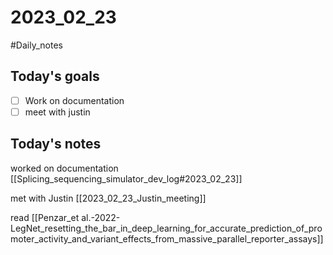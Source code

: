 # 2023_02_23 
#Daily_notes
## Today's goals
- [ ] Work on documentation
- [ ] meet with justin

## Today's notes

worked on documentation [[Splicing_sequencing_simulator_dev_log#2023_02_23]]

met with Justin [[2023_02_23_Justin_meeting]]

read [[Penzar_et al.-2022-LegNet_resetting_the_bar_in_deep_learning_for_accurate_prediction_of_promoter_activity_and_variant_effects_from_massive_parallel_reporter_assays]]
